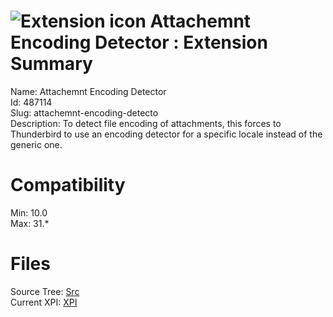 # ![Extension icon](https://addons.thunderbird.net/static/img/addon-icons/posts-64.png) Attachemnt Encoding Detector : Extension Summary

Name: Attachemnt Encoding Detector  
Id: 487114  
Slug: attachemnt-encoding-detecto  
Description: To detect file encoding of attachments, this forces to Thunderbird to use an encoding detector for a specific locale instead of the generic one.
  

# Compatibility
Min: 10.0  
Max: 31.*  

# Files

Source Tree: [Src](C:/Dev/Thunderbird/ThunderKdB/xall/xOther/487114-attachemnt-encoding-detecto/src)  
Current XPI: [XPI](C:/Dev/Thunderbird/ThunderKdB/xall/xOther/487114-attachemnt-encoding-detecto/xpi)  



